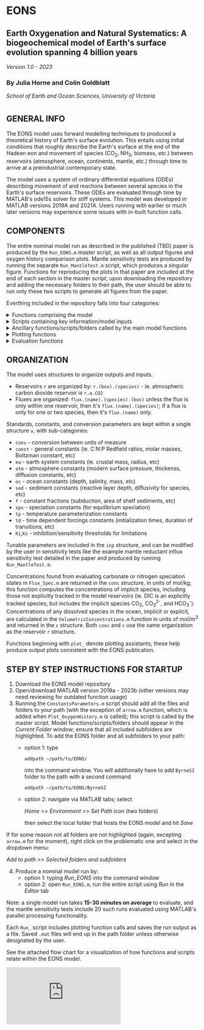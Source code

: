 # EONS
## Earth Oxygenation and Natural Systematics: A biogeochemical model of Earth's surface evolution spanning 4 billion years

*Version 1.0 - 2023*
 
### By Julia Horne and Colin Goldblatt

*School of Earth and Ocean Sciences, University of Victoria*
#

 ## GENERAL INFO
 The EONS model uses forward modelling techniques to produced a theoretical history of Earth's surface evolution. This entails using initial conditions that roughly describe the Earth's surface at the end of the Hadean eon and movement of species (CO<sub>2</sub>, NH<sub>3</sub>, biomass, etc.) between reservoirs (atmosphere, ocean, continents, mantle, etc.) through time to arrive at a preindustrial contemporary state. 
 
The model uses a system of ordinary differential equations (ODEs) describing movement of and reactions between several species in the Earth's surface reservoirs. These ODEs are evaluated through time by MATLAB's ode15s solver for stiff systems. This model was developed in MATLAB versions 2019A and 2021A. Users running with earlier or much later versions may experience some issues with in-built function calls. 

 ## COMPONENTS
 The entire nominal model run as described in the published (TBD) paper is produced by the ```Run_EONS.m``` master script, as well as all output figures and oxygen history comparison plots. Mantle sensitivity tests are produced by running the separate ```Run_MantleTest.m``` script, which produces a singular figure.
 Functions for reproducing the plots in that paper are included at the end of each section in the master script; upon downloading the repository and adding the necessary folders to their path, the user should be able to run only these two scripts to generate all figures from the paper.
 
 Everthing included in the repository falls into four categories:
 
<details>
<summary> Functions comprising the model</summary>
   Theses functions are those called by the ODE solver. 
 
   | Name | Purpose | Output structure |
   |-----:|-----------| -----------|
   |```Flux_BGC.m ```        | biogeochemical fluxes                                            | ```flux``` |
   |```Flux_AirSea.m```      | air-sea gase exchange fluxes                                     | ```gasex```|
   |```Flux_Spec.m```        | chemical speciation (carbonate and reduced nitrogen equilibria)  | ```conc``` |
   |```Flux_Mix.m```         | ocean mixing (overturn) and dissolved species diffusion          | ```mix```  |
   |```Flux_Temp.m```        | temperature and radiative forcing                                | ```rf```, ```Fs```, ```Tq``` |
   |```Forcings.m ```        | time dependent imposed model forcings                            | ```tdep``` |
   |```Timescales.m ```      | timescales for all model fluxes                                  | ```tau``` |
   |```ODEs.m ```            | system of ordinary differential equations                        | ```dy```, ```dt``` |
   |```InitialConditions.m```| initial reservoir sizes                                          | ```indx```, ```y0``` |
   
 </details>

<details>
<summary> Scripts containing key information/model inputs</summary>
 These are scripts that hold constants and parameters used in the model; they output structures that are then transfered between the model functions such that we avoid using global variables. Literature reference outputs include reservoir (rx = ranges, rxr = preferred values) and flux (rflux = ranges, fluxx = preferred values) estimates for the modern Earth system; these are called by plotting functions.
   
   | Name | Purpose | Output structure |
   |-----:|-----------| -----------|
   |```TunableParameters.m ```  |all tunable model parameters                              | ```inp``` |
   |```ConstantParameters.m ``` | all constants and conversion values                      | ```v``` |
   |```LiteratureReference.m ```|compilation of literature estimates for fluxes/reservoirs | ```rx```,```rxr```,```rflux```,```fluxx``` |
   
 </details>

 <details>
<summary> Ancillary functions/scripts/folders called by the main model functions </summary>
  These are used by main model functions to evaluate different relationships (ie. weathering sensitivities to CO2 and temperature) or to use for parameterizing climate effects from greenhouse gas partial pressures (ie. TempParam.m and RFInterp.m calculate climate constants and radiative forcings using the ByrneSI model output folder). 
  
   | Name | Purpose | Output structure |
   |-----:|-----------| -----------|
   | ```WeatheringSensitivities.m ``` | CO2 carbonate/silicate weathering sensitivities                   |``` ws ```|
   | ```VolumetricConcentrations.m``` | calculate dissolved species concentrations in mol/m<sup>3</sup>   | ```c``` |
   | ```Limitations.m ```             | half-saturation limitations for biogeochemical reactions          |``` lim``` |
   | ```RFInterp.m ```                | interpolate greenhouse gases onto radiative transfer model output | ```rf``` |
   | ```TempParam.m ```               | temperature constant parameterization                             | ```a1```, ```b1```, ```q ```|
   | ```UnpackOutput.m ```            | reruns model fluxes with dt, dy ode outputs and calculates fluxes, reservoirs, etc.| ```t```,```r```,```flux```, etc. |
   | ```TotalOceanFluxes.m```         | sum specified fluxes across all ocean boxes                       |``` tf``` |
   | ```TotalOceanReservoirs.m```     | sum specified reservoirs across all ocean boxes                   | ```tr ```|
   </details>

 <details>
  
 <summary>Plotting functions</summary>
   These are the functions and scripts producing the plots shown in the EONS paper results section. 
  
   | Name | Purpose |
   |-----:|-----------|
   | ```Plot_NominalRun.m```          | plot all results figures showing reservoirs, fluxes through time |
   | ```Plot_MantleTest.m ```         | plot tests for different treatments of mantle reductant outgassing forcing |
   | ```Plot_OxygenHistory.m ```      | plot modelled oxygen curve against compiled literature oxygen proxies |
   | ```Plot_NutrientLimitations.m``` | plot changing N and P limitations on biosphere and C:P ratio of organic matter |
   | ```PrintPDFToFolder.m ```        | generate a PDF out of the current figure and save it to a folder on the current path |  |
 </details>

  <details>
 <summary>Evaluation functions</summary>
   These are extra functions that allow the user to check that the model is functioning properly, in particular that the model is conserving mass. 
   
   | Name | Purpose | Output structure |
   |-----:|-----------| -----------|
   | ```SumAllSpecies.m ```   | total all species, elements through time in a model run (mass tracking) | ```totalres```, ```specres``` |
   | ```MassConservation.m ```| calls ```SumAllSpecies.m```, plots species/element reservoirs and net change   |  |
   | ```DetectElement.m```    | called by ```SumAllSpecies.m```, sees if element X exists in species Y         |  |
   
  </details>

## ORGANIZATION
 The model uses structures to organize outputs and inputs. 
   * Reservoirs ```r``` are organized by: ```r.(box).(species)``` - ie. atmospheric carbon dioxide reservoir is ```r.a.CO2```
   * Fluxes are organized: ```flux.(name).(species).(box)``` unless the flux is only within one reservoir, then it's ```flux.(name).(species)```; if a flux is only for one or two species, then it's ```flux.(name)``` only.
 
 Standards, constants, and conversion parameters are kept within a single structure ```v```, with sub-categories:
 
   * ```conv```  - conversion between units of measure
   * ```const``` - general constants (ie. C:N:P Redfield ratios, molar masses, Boltzman constant, etc)
   * ```ea```    - earth system constants (ie. crustal mass, radius, etc)
   * ```atm```   - atmosphere constants (modern surface pressure, thickenss, diffusion constants, etc)
   * ```oc```    - ocean constants (depth, salinity, mass, etc)
   * ```sed```   - sediment constants (reactive layer depth, diffusivity for species, etc)
   * ```f```     - constant fractions (subduction, area of shelf sediments, etc)
   * ```spx```   - speciation constants (for equilibrium speciation)
   * ```tp```    - temperature parameterization constants
   * ```td```    - time dependent forcings constants (initialization times, duration of transitions, etc)
   * ```Ki```,```Ks``` - inhibition/sensitivity thresholds for limitations

Tunable parameters are included in the ```inp``` structure, and can be modified by the user in sensitivity tests like the example mantle reductant influx sensitivity test detailed in the paper and produced by running ```Run_MantleTest.m```. 

Concentrations found from evaluating carbonate or nitrogen speciation states in ```Flux_Spec.m``` are returned in the ```conc``` structure, in units of mol/kg; this function computes the concentrations of implicit species, including those not explicitly tracked in the model reservoirs (ie. DIC is an explicitly tracked species, but includes the implicit species CO<sub>2</sub>, CO<sub>3</sub><sup>2-</sup>, and HCO<sub>3</sub><sup>-</sup>). Concentrations of any dissolved species in the ocean, implicit or explicit, are calculated in the ```VolumetricConcentrations.m``` function in units of mol/m<sup>3</sup> and returned in the ```c``` structure. Both ```conc``` and ```c``` use the same organization as the reservoir ```r``` structure.
     
Functions beginning with ```plot_``` denote plotting assistants; these help produce output plots consistent with the EONS publication. 

## STEP BY STEP INSTRUCTIONS FOR STARTUP
1. Download the EONS model repository
2. Open/download MATLAB version 2019a - 2023b (other versions may need reviewing for outdated function usage)
3. Running the ```ConstantsParameters.m``` script should add all the files and folders to your path (with the exception of ```arrow.m``` function, which is added when ```Plot_OxygenHistory.m``` is called); this script is called by the master script. Model functions/scripts/folders should appear in the *Current Folder* window; ensure that all included subfolders are highlighted. To add the EONS folder and all subfolders to your path:
   - option 1: type
     ```
     addpath ~/path/to/EONS/
     ```
     into the command window. You will additionally have to add ```ByrneSI``` folder to the path with a second command
     ```
     addpath ~/path/to/EONS/ByrneSI
     ```
   - option 2: navigate via MATLAB tabs; select
     
     *Home* >> *Environment* >> *Set Path* icon (two folders)
    
     then select the local folder that hosts the EONS model and hit *Save*

 If for some reason not all folders are not highlighted (again, excepting ```arrow.m``` for the moment), right click on the problematic one and select in the dropdown menu:

  *Add to path* >> *Selected folders and subfolders* 

4. Produce a nominal model run by:
   - option 1: typing *Run_EONS* into the command window 
   - option 2: open ```Run_EONS.m```, run the entire script using *Run* in the *Editor* tab

Note: a single model run takes **15-30 minutes on average** to evaluate, and the mantle sensitivity tests include 20 such runs evaluated using MATLAB's parallel processing functionality.

Each ```Run_``` script includes plotting function calls and saves the run output as a file. Saved ```.mat``` files will end up in the path folder unless otherwise designated by the user. 

See the attached flow chart for a visualization of how functions and scripts relate within the EONS model.

![EONS_FlowChart.pdf](https://github.com/juliahorne/EONS/files/12677717/EONS_FlowChart.pdf)

